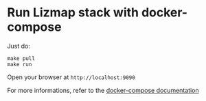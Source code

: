 # Run Lizmap stack with docker-compose

Just do:

```
make pull
make run
```

Open your browser at `http://localhost:9090`


For more informations, refer to the [docker-compose documentation](https://docs.docker.com/compose/)


